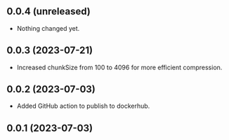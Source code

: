 ## 0.0.4 (unreleased)


- Nothing changed yet.


## 0.0.3 (2023-07-21)


- Increased chunkSize from 100 to 4096 for more efficient compression.


## 0.0.2 (2023-07-03)


- Added GitHub action to publish to dockerhub.


## 0.0.1 (2023-07-03)
